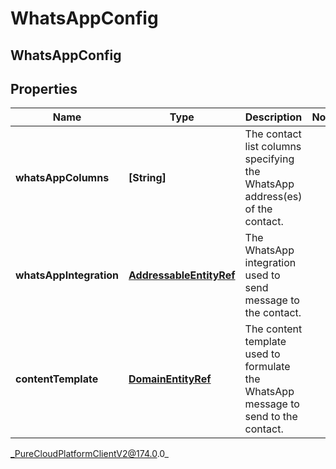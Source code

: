 # WhatsAppConfig

## WhatsAppConfig

## Properties

|Name | Type | Description | Notes|
|------------ | ------------- | ------------- | -------------|
| **whatsAppColumns** | **[String]** | The contact list columns specifying the WhatsApp address(es) of the contact. | |
| **whatsAppIntegration** | [**AddressableEntityRef**](AddressableEntityRef) | The WhatsApp integration used to send message to the contact. | |
| **contentTemplate** | [**DomainEntityRef**](DomainEntityRef) | The content template used to formulate the WhatsApp message to send to the contact. | |



_PureCloudPlatformClientV2@174.0.0_
